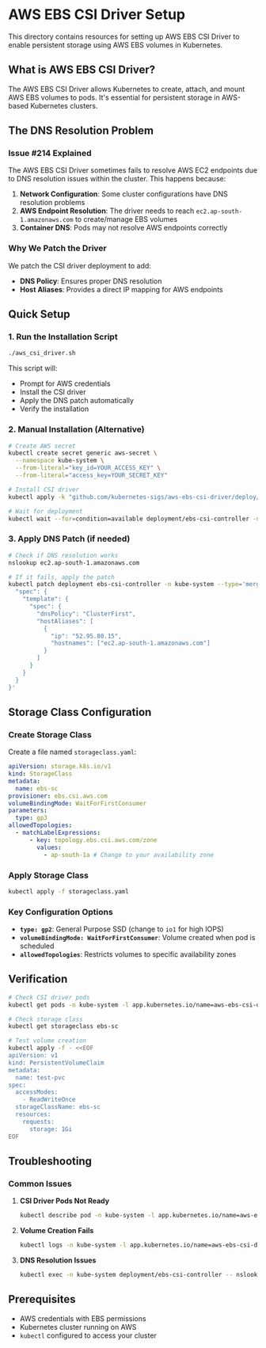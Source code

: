 # AWS EBS CSI Driver Setup

This directory contains resources for setting up AWS EBS CSI Driver to enable persistent storage using AWS EBS volumes in Kubernetes.

## What is AWS EBS CSI Driver?

The AWS EBS CSI Driver allows Kubernetes to create, attach, and mount AWS EBS volumes to pods. It's essential for persistent storage in AWS-based Kubernetes clusters.

## The DNS Resolution Problem

### Issue #214 Explained

The AWS EBS CSI Driver sometimes fails to resolve AWS EC2 endpoints due to DNS resolution issues within the cluster. This happens because:

1. **Network Configuration**: Some cluster configurations have DNS resolution problems
2. **AWS Endpoint Resolution**: The driver needs to reach `ec2.ap-south-1.amazonaws.com` to create/manage EBS volumes
3. **Container DNS**: Pods may not resolve AWS endpoints correctly

### Why We Patch the Driver

We patch the CSI driver deployment to add:

- **DNS Policy**: Ensures proper DNS resolution
- **Host Aliases**: Provides a direct IP mapping for AWS endpoints

## Quick Setup

### 1. Run the Installation Script

```bash
./aws_csi_driver.sh
```

This script will:

- Prompt for AWS credentials
- Install the CSI driver
- Apply the DNS patch automatically
- Verify the installation

### 2. Manual Installation (Alternative)

```bash
# Create AWS secret
kubectl create secret generic aws-secret \
  --namespace kube-system \
  --from-literal="key_id=YOUR_ACCESS_KEY" \
  --from-literal="access_key=YOUR_SECRET_KEY"

# Install CSI driver
kubectl apply -k "github.com/kubernetes-sigs/aws-ebs-csi-driver/deploy/kubernetes/overlays/stable/?ref=release-1.31"

# Wait for deployment
kubectl wait --for=condition=available deployment/ebs-csi-controller -n kube-system --timeout=120s
```

### 3. Apply DNS Patch (if needed)

```bash
# Check if DNS resolution works
nslookup ec2.ap-south-1.amazonaws.com

# If it fails, apply the patch
kubectl patch deployment ebs-csi-controller -n kube-system --type='merge' -p '{
  "spec": {
    "template": {
      "spec": {
        "dnsPolicy": "ClusterFirst",
        "hostAliases": [
          {
            "ip": "52.95.80.15",
            "hostnames": ["ec2.ap-south-1.amazonaws.com"]
          }
        ]
      }
    }
  }
}'
```

## Storage Class Configuration

### Create Storage Class

Create a file named `storageclass.yaml`:

```yaml
apiVersion: storage.k8s.io/v1
kind: StorageClass
metadata:
  name: ebs-sc
provisioner: ebs.csi.aws.com
volumeBindingMode: WaitForFirstConsumer
parameters:
  type: gp3
allowedTopologies:
  - matchLabelExpressions:
      - key: topology.ebs.csi.aws.com/zone
        values:
          - ap-south-1a # Change to your availability zone
```

### Apply Storage Class

```bash
kubectl apply -f storageclass.yaml
```

### Key Configuration Options

- **`type: gp2`**: General Purpose SSD (change to `io1` for high IOPS)
- **`volumeBindingMode: WaitForFirstConsumer`**: Volume created when pod is scheduled
- **`allowedTopologies`**: Restricts volumes to specific availability zones

## Verification

```bash
# Check CSI driver pods
kubectl get pods -n kube-system -l app.kubernetes.io/name=aws-ebs-csi-driver

# Check storage class
kubectl get storageclass ebs-sc

# Test volume creation
kubectl apply -f - <<EOF
apiVersion: v1
kind: PersistentVolumeClaim
metadata:
  name: test-pvc
spec:
  accessModes:
    - ReadWriteOnce
  storageClassName: ebs-sc
  resources:
    requests:
      storage: 1Gi
EOF
```

## Troubleshooting

### Common Issues

1. **CSI Driver Pods Not Ready**

   ```bash
   kubectl describe pod -n kube-system -l app.kubernetes.io/name=aws-ebs-csi-driver
   ```

2. **Volume Creation Fails**

   ```bash
   kubectl logs -n kube-system -l app.kubernetes.io/name=aws-ebs-csi-driver
   ```

3. **DNS Resolution Issues**
   ```bash
   kubectl exec -n kube-system deployment/ebs-csi-controller -- nslookup ec2.ap-south-1.amazonaws.com
   ```

## Prerequisites

- AWS credentials with EBS permissions
- Kubernetes cluster running on AWS
- `kubectl` configured to access your cluster
